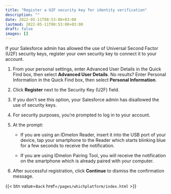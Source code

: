```yaml
---
title: "Register a U2F security key for identity verification"
description: ""
date: 2022-05-11T08:53:08+03:00
lastmod: 2022-05-11T08:53:08+03:00
draft: false
images: []
---
```


If your Salesforce admin has allowed the use of Universal Second Factor (U2F) security keys, register your own security key to connect it to your account.  

1. From your personal settings, enter Advanced User Details in the Quick Find box, then select **Advanced User Details**. No results? Enter Personal Information in the Quick Find box, then select **Personal Information**.  

2. Click **Register** next to the Security Key (U2F) field.  

3. If you don’t see this option, your Salesforce admin has disallowed the use of security keys.  

4. For security purposes, you’re prompted to log in to your account.  

5. At the prompt:  

    - If you are using an IDmelon Reader, insert it into the USB port of your device, tap your smartphone to the Reader which starts blinking blue for a few seconds to receive the notification.  

    - If you are using IDmelon Pairing Tool, you will receive the notification on the smartphone which is already paired with your computer.  

6. After successful registration, click **Continue** to dismiss the confirmation message.  

{{< btn value=`Back` href=`/pages/whichplatform/index.html` >}}
